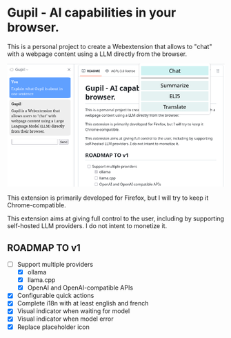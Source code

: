 # Gupil - AI capabilities in your browser.

This is a personal project to create a Webextension that allows to "chat" with a webpage content using a LLM directly from the browser.

![Example of use](./img/gupil_example.png)

This extension is primarily developed for Firefox, but I will try to keep it Chrome-compatible.

This extension aims at giving full control to the user, including by supporting self-hosted LLM providers. I do not intent to monetize it.

## ROADMAP TO v1
- [ ] Support multiple providers
  - [X] ollama
  - [X] llama.cpp
  - [X] OpenAI and OpenAI-compatible APIs
- [X] Configurable quick actions
- [X] Complete i18n with at least english and french
- [X] Visual indicator when waiting for model
- [X] Visual indicator when model error
- [X] Replace placeholder icon
